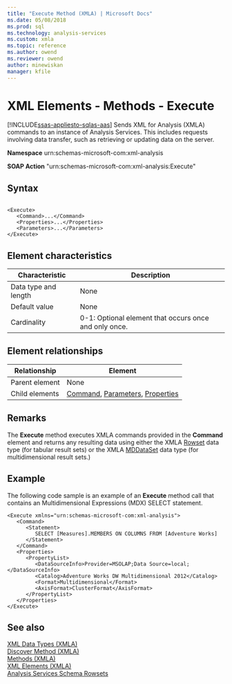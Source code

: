 ```yaml
---
title: "Execute Method (XMLA) | Microsoft Docs"
ms.date: 05/08/2018
ms.prod: sql
ms.technology: analysis-services
ms.custom: xmla
ms.topic: reference
ms.author: owend
ms.reviewer: owend
author: minewiskan
manager: kfile
---
```

# XML Elements - Methods - Execute
[!INCLUDE[ssas-appliesto-sqlas-aas](../../includes/ssas-appliesto-sqlas-aas.md)]
  Sends XML for Analysis (XMLA) commands to an instance of Analysis Services. This includes requests involving data transfer, such as retrieving or updating data on the server.  
  
 **Namespace** urn:schemas-microsoft-com:xml-analysis  
  
 **SOAP Action** "urn:schemas-microsoft-com:xml-analysis:Execute"  
  
## Syntax  
  
```  
  
<Execute>  
   <Command>...</Command>  
   <Properties>...</Properties>  
   <Parameters>...</Parameters>  
</Execute>  
```  
  
## Element characteristics  
  
|Characteristic|Description|  
|--------------------|-----------------|  
|Data type and length|None|  
|Default value|None|  
|Cardinality|0-1: Optional element that occurs once and only once.|  
  
## Element relationships  
  
|Relationship|Element|  
|------------------|-------------|  
|Parent element|None|  
|Child elements|[Command](../../analysis-services/xmla/xml-elements-properties/command-element-xmla.md), [Parameters](../../analysis-services/xmla/xml-elements-properties/parameters-element-xmla.md), [Properties](../../analysis-services/xmla/xml-elements-properties/properties-element-xmla.md)|  
  
## Remarks  
 The **Execute** method executes XMLA commands provided in the **Command** element and returns any resulting data using either the XMLA [Rowset](../../analysis-services/xmla/xml-data-types/rowset-data-type-xmla.md) data type (for tabular result sets) or the XMLA [MDDataSet](../../analysis-services/xmla/xml-data-types/mddataset-data-type-xmla.md) data type (for multidimensional result sets.)  
  
## Example  
 The following code sample is an example of an **Execute** method call that contains an Multidimensional Expressions (MDX) SELECT statement.  
  
```  
<Execute xmlns="urn:schemas-microsoft-com:xml-analysis">  
   <Command>  
      <Statement>  
         SELECT [Measures].MEMBERS ON COLUMNS FROM [Adventure Works]  
      </Statement>  
   </Command>  
   <Properties>  
      <PropertyList>  
         <DataSourceInfo>Provider=MSOLAP;Data Source=local;</DataSourceInfo>  
         <Catalog>Adventure Works DW Multidimensional 2012</Catalog>  
         <Format>Multidimensional</Format>  
         <AxisFormat>ClusterFormat</AxisFormat>  
      </PropertyList>  
   </Properties>  
</Execute>  
```  
  
## See also
 [XML Data Types &#40;XMLA&#41;](../../analysis-services/xmla/xml-data-types/xml-data-types-xmla.md)   
 [Discover Method &#40;XMLA&#41;](../../analysis-services/xmla/xml-elements-methods-discover.md)   
 [Methods &#40;XMLA&#41;](../../analysis-services/xmla/xml-elements-methods.md)   
 [XML Elements &#40;XMLA&#41;](http://msdn.microsoft.com/library/40ab2360-efb6-4ba6-bf23-e84964e51008)   
 [Analysis Services Schema Rowsets](../../analysis-services/schema-rowsets/analysis-services-schema-rowsets.md)  
  
  
